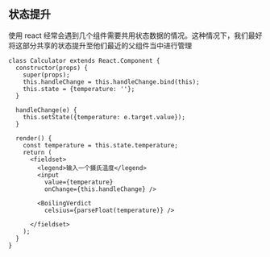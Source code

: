 ## 状态提升

使用 react 经常会遇到几个组件需要共用状态数据的情况。这种情况下，我们最好将这部分共享的状态提升至他们最近的父组件当中进行管理

	class Calculator extends React.Component {
	  constructor(props) {
	    super(props);
	    this.handleChange = this.handleChange.bind(this);
	    this.state = {temperature: ''};
	  }
	
	  handleChange(e) {
	    this.setState({temperature: e.target.value});
	  }
	
	  render() {
	    const temperature = this.state.temperature;
	    return (
	      <fieldset>
	        <legend>输入一个摄氏温度</legend>
	        <input
	          value={temperature}
	          onChange={this.handleChange} />
	
	        <BoilingVerdict
	          celsius={parseFloat(temperature)} />
	
	      </fieldset>
	    );
	  }
	}

























